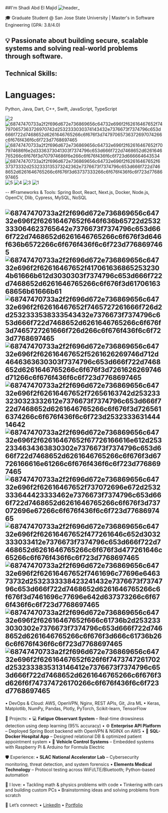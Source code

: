##I'm Shadi Abd El Majid 
![header_](https://github.com/user-attachments/assets/0126ecd5-2006-47a6-a680-c76868f1085e)


🎓 Graduate Student @ San Jose State University | Master's in Software Engineering (GPA: 3.8/4.0)

💡 Passionate about building secure, scalable systems and solving real-world problems through software.
---
## Technical Skills:
# Languages: 
Python, Java, Dart, C++, Swift, JavaScript, TypeScript
  
![2](https://github.com/user-attachments/assets/a7461518-4c7a-4b6c-8813-bdde68338cd4)![68747470733a2f2f696d672e736869656c64732e696f2f62616467652f747970657363726970742d2532333030374143432e7376673f7374796c653d666f722d7468652d6261646765266c6f676f3d74797065736372697074266c6f676f436f6c6f723d7768697465](https://github.com/user-attachments/assets/2c4e2f31-4b21-46cb-bb03-faf117161e92)
![68747470733a2f2f696d672e736869656c64732e696f2f62616467652f707974686f6e2d3336373041303f7374796c653d666f722d7468652d6261646765266c6f676f3d707974686f6e266c6f676f436f6c6f723d666664643534](https://github.com/user-attachments/assets/f7ce9c03-3561-412e-96b8-a0873b098a13)
![68747470733a2f2f696d672e736869656c64732e696f2f62616467652f637373332d2532333135373242362e7376673f7374796c653d666f722d7468652d6261646765266c6f676f3d63737333266c6f676f436f6c6f723d7768697465](https://github.com/user-attachments/assets/f212b323-aefb-4bc4-a512-e60f83773fff)
![5](https://github.com/user-attachments/assets/f74e8ab3-4fb4-4968-9ff4-3feef7699a63)
![4](https://github.com/user-attachments/assets/e4a03f06-a7bd-47fc-af48-b4fbaaf54101)
![3](https://github.com/user-attachments/assets/44be0745-7e80-49c1-962e-9fe84047fb9c)
 ![1](https://github.com/user-attachments/assets/a02bf5ea-80cc-4e2f-998e-343f1d92feb9)

--
#Frameworks & Tools: 
Spring Boot, React, Next.js, Docker, Node.js, OpenCV, Dlib, Cypress, MySQL, NoSQL
  
![68747470733a2f2f696d672e736869656c64732e696f2f62616467652f646f636b65722d2532333064623765642e7376673f7374796c653d666f722d7468652d6261646765266c6f676f3d646f636b6572266c6f676f436f6c6f723d7768697465](https://github.com/user-attachments/assets/1d6256d0-9c38-4a1e-845b-1cd726896845)![68747470733a2f2f696d672e736869656c64732e696f2f62616467652f4170616368652532304b61666b612d3030303f7374796c653d666f722d7468652d6261646765266c6f676f3d6170616368656b61666b61](https://github.com/user-attachments/assets/22e01b49-d8b9-4a1f-9650-dc82b1b3bbc0)
![68747470733a2f2f696d672e736869656c64732e696f2f62616467652f7465727261666f726d2d2532333538333543432e7376673f7374796c653d666f722d7468652d6261646765266c6f676f3d7465727261666f726d266c6f676f436f6c6f723d7768697465](https://github.com/user-attachments/assets/19f0914e-ad55-4ad7-adb0-3d8e3a17631f)
![68747470733a2f2f696d672e736869656c64732e696f2f62616467652f5261626269746d712d4646363630303f7374796c653d666f722d7468652d6261646765266c6f676f3d7261626269746d71266c6f676f436f6c6f723d7768697465](https://github.com/user-attachments/assets/769a8514-c06e-45e1-a534-79efb8bf08d0)
![68747470733a2f2f696d672e736869656c64732e696f2f62616467652f72656163742d2532333230323332612e7376673f7374796c653d666f722d7468652d6261646765266c6f676f3d7265616374266c6f676f436f6c6f723d253233363144414642](https://github.com/user-attachments/assets/5d7e52e6-83e8-4485-a953-72fe7e4e3c90)
![68747470733a2f2f696d672e736869656c64732e696f2f62616467652f67726166616e612d2532334634363830302e7376673f7374796c653d666f722d7468652d6261646765266c6f676f3d67726166616e61266c6f676f436f6c6f723d7768697465](https://github.com/user-attachments/assets/7745677f-3348-46e4-9837-c162448f02c5)
![68747470733a2f2f696d672e736869656c64732e696f2f62616467652f737072696e672d2532333644423333462e7376673f7374796c653d666f722d7468652d6261646765266c6f676f3d737072696e67266c6f676f436f6c6f723d7768697465](https://github.com/user-attachments/assets/401c8c9a-9599-4f46-8f6c-3987ff05f743)
![68747470733a2f2f696d672e736869656c64732e696f2f62616467652f477261646c652d3032333033412e7376673f7374796c653d666f722d7468652d6261646765266c6f676f3d477261646c65266c6f676f436f6c6f723d7768697465](https://github.com/user-attachments/assets/ed7be30a-1353-4f92-a7f6-1c930b433cac)
![68747470733a2f2f696d672e736869656c64732e696f2f62616467652f7461696c77696e646373732d2532333338423241432e7376673f7374796c653d666f722d7468652d6261646765266c6f676f3d7461696c77696e642d637373266c6f676f436f6c6f723d7768697465](https://github.com/user-attachments/assets/ef34633a-33d4-4325-ad60-21643254e0b6)
![68747470733a2f2f696d672e736869656c64732e696f2f62616467652f666c61736b2d2532333030302e7376673f7374796c653d666f722d7468652d6261646765266c6f676f3d666c61736b266c6f676f436f6c6f723d7768697465](https://github.com/user-attachments/assets/592e2d1e-dba6-40d2-a977-be7a6ce57536)
![68747470733a2f2f696d672e736869656c64732e696f2f62616467652f626f6f7473747261702d2532333835313146412e7376673f7374796c653d666f722d7468652d6261646765266c6f676f3d626f6f747374726170266c6f676f436f6c6f723d7768697465](https://github.com/user-attachments/assets/a9694cac-339a-4875-92e7-ad909a36694b)
--
  • DevOps & Cloud: AWS, OpenVPN, Nginx, REST APIs, Git, Jira
ML
  • Keras, Matplotlib, NumPy, Pandas, Plotly, PyTorch, Scikit-learn, TensorFlow

📂 Projects:
  • 💻 **Fatigue Observant System** – Real-time drowsiness detection using deep learning (95% accuracy)
  • ⚙️ **Enterprise API Platform** – Deployed Spring Boot backend with OpenVPN & NGINX on AWS
  • 🏥 **SQL-Docker Hospital App** – Designed relational DB & optimized patient appointment system
  • 🚗 **Vehicle Control Systems** – Embedded systems with Raspberry Pi & Arduino for Formula Electric

🛡️ Experience:
  • **SLAC National Accelerator Lab** – Cybersecurity monitoring, threat detection, and system forensics
  • **Elements Medical Technology** – Protocol testing across WiFi/LTE/Bluetooth; Python-based automation

🧠 I love:
  • Tackling math & physics problems with code
  • Tinkering with cars and building custom PCs
  • Brainstorming ideas and solving problems from scratch

🔗 Let’s connect:
  • [LinkedIn](https://www.linkedin.com/in/shadi-abd-el-majid-3227381aa)
  • [Portfolio](https://sh-abd.github.io/)

